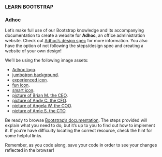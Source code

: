 ### LEARN BOOTSTRAP
### Adhoc
Let’s make full use of our Bootstrap knowledge and its accompanying documentation to create a website for <strong>Adhoc</strong>, an office administration website. Check out [Adhoc’s design spec](./adhoc%20design%20spec.png) for more information. You also have the option of not following the steps/design spec and creating a website of your own design!

We’ll be using the following image assets:

- [Adhoc logo](./logo.png).
- [jumbotron background](./jumbotron.png).
- [experienced icon](./experienced.png).
- [fun icon](./fun.png).
- [smart icon](./smart.png).
- [picture of Brian M. the CEO](./brian.png).
- [picture of Andy C. the CFO](./andy.png).
- [picture of Angela W. the COO](./angela.png).
- [picture of Amie S. the CTO](./amie.png).

Be ready to browse [Bootstrap’s documentation](https://getbootstrap.com/docs/4.2/getting-started/introduction/). The steps provided will explain what you need to do, but it’s up to you to find out how to implement it. If you’re have difficulty locating the correct resource, check the hint for some helpful links.

Remember, as you code along, save your code in order to see your changes reflected in the browser!